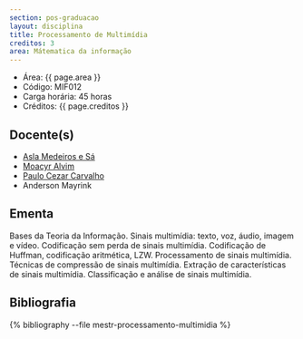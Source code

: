 ```yaml
---
section: pos-graduacao
layout: disciplina
title: Processamento de Multimídia
creditos: 3
area: Mátematica da informação
---
```


- Área: {{ page.area }}
- Código: MIF012
- Carga horária: 45 horas
- Créditos: {{ page.creditos }}

## Docente(s) 

- [Asla Medeiros e Sá](/people/asla.sa.html)
- [Moacyr Alvim](/people/moacyr.silva.html)
- [Paulo Cezar Carvalho](/people/paulo.carvalho.html)
- Anderson Mayrink

## Ementa

Bases da Teoria da Informação. Sinais multimídia: texto, voz, áudio,
imagem e vídeo. Codificação sem perda de sinais multimídia.
Codificação de Huffman, codificação aritmética, LZW.  Processamento de
sinais multimídia. Técnicas de compressão de sinais
multimídia. Extração de características de sinais multimídia.
Classificação e análise de sinais multimídia.

## Bibliografia

{% bibliography --file mestr-processamento-multimidia %}

